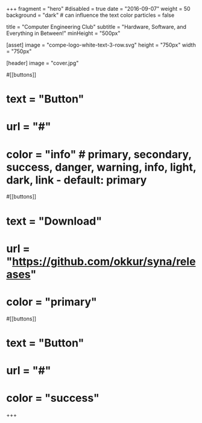 +++
fragment = "hero"
#disabled = true
date = "2016-09-07"
weight = 50
background = "dark" # can influence the text color
particles = false

title = "Computer Engineering Club"
subtitle = "Hardware, Software, and Everything in Between!"
minHeight = "500px"

[asset]
  image = "compe-logo-white-text-3-row.svg"
  height = "750px"
  width = "750px"

[header]
  image = "cover.jpg"

#[[buttons]]
#  text = "Button"
#  url = "#"
#  color = "info" # primary, secondary, success, danger, warning, info, light, dark, link - default: primary

#[[buttons]]
#  text = "Download"
#  url = "https://github.com/okkur/syna/releases"
#  color = "primary"

#[[buttons]]
#  text = "Button"
#  url = "#"
#  color = "success"
+++
